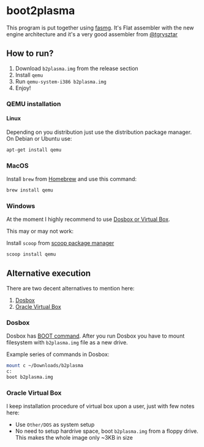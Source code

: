 # boot2plasma

This program is put together using [fasmg](https://flatassembler.net/download.php). It's Flat assembler with the new engine architecture and it's a very good assembler from [@tgrysztar](https://github.com/tgrysztar)

## How to run?

1. Download `b2plasma.img` from the release section
2. Install `qemu`
3. Run `qemu-system-i386 b2plasma.img`
4. Enjoy!

### QEMU installation

#### Linux
Depending on you distribution just use the distribution package manager. On Debian or Ubuntu use:
```sh
apt-get install qemu
```

### MacOS
Install `brew` from [Homebrew](https://brew.sh) and use this command:
```sh
brew install qemu
```

### Windows

At the moment I highly recommend to use [Dosbox or Virtual Box](#alternative-execution).

This may or may not work:

Install `scoop` from [scoop package manager](https://scoop.sh)
```sh
scoop install qemu
```

## Alternative execution

There are two decent alternatives to mention here:

1. [Dosbox](https://www.dosbox.com)
2. [Oracle Virtual Box](https://www.virtualbox.org)

### Dosbox

Dosbox has [BOOT command](https://www.dosbox.com/wiki/BOOT). After you run Dosbox you have to mount filesystem with `b2plasma.img` file as a new drive.

Example series of commands in Dosbox:

```sh
mount c ~/Downloads/b2plasma
c:
boot b2plasma.img
```

### Oracle Virtual Box

I keep installation procedure of virtual box upon a user, just with few notes here:

- Use `Other/DOS` as system setup
- No need to setup hardrive space, boot `b2plasma.img` from a floppy drive. This makes the whole image only ~3KB in size
